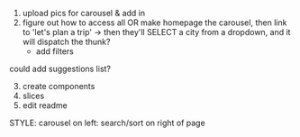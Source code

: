 1. upload pics for carousel & add in
2. figure out how to access all OR make homepage the carousel, then link to 'let's plan a trip' -> then they'll SELECT a city from a dropdown, and it will dispatch the thunk?
    - add filters

could add suggestions list? 

3. create components
4. slices 
5. edit readme



STYLE: carousel on left: search/sort on right of page